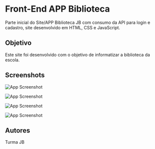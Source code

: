
# Front-End APP Biblioteca

Parte inicial do Site/APP Biblioteca JB com consumo da API para login e cadastro, site desenvolvido em HTML, CSS e JavaScript.












## Objetivo

Este site foi desenvolvido com o objetivo de informatizar a biblioteca da escola.


## Screenshots

![App Screenshot]()

![App Screenshot]()

![App Screenshot]()

![App Screenshot]()



## Autores

Turma JB